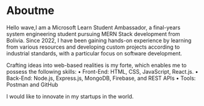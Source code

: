 # Aboutme

Hello wave,I am a Microsoft Learn Student Ambassador, a final-years system engineering student pursuing MERN Stack development from Bolivia. Since 2022, I have been gaining hands-on experience by learning from various resources and developing custom projects according to industrial standards, with a particular focus on software development. 

Crafting ideas into web-based realities is my forte, which enables me to possess the following skills:
• Front-End: HTML, CSS, JavaScript, React.js.
• Back-End: Node.js, Express.js, MongoDB, Firebase, and REST APIs
• Tools: Postman and GitHub

I would like to innovate in my startups in the world.

